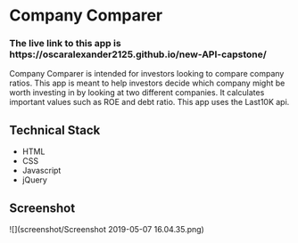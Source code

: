 <h1>Company Comparer</h1>
<h3>The live link to this app is https://oscaralexander2125.github.io/new-API-capstone/</h3>

<p>
Company Comparer is intended for investors looking to compare company ratios. This app is meant to help investors decide which company might be worth investing in by looking at two different companies. It calculates important values such as ROE and debt ratio. This app uses the Last10K api.
</p>

<h2>Technical Stack</h2>
<ul>
<li>HTML</li>
<li>CSS</li>
<li>Javascript</li>
<li>jQuery</li>
</ul>

<h2>Screenshot</h2>

![](screenshot/Screenshot 2019-05-07 16.04.35.png)